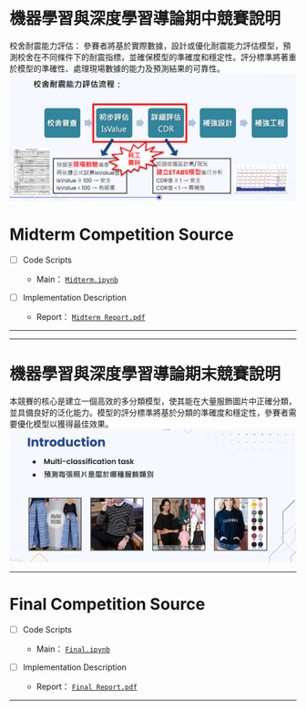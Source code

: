 # 機器學習與深度學習導論期中競賽說明

校舍耐震能力評估：
參賽者將基於實際數據，設計或優化耐震能力評估模型，預測校舍在不同條件下的耐震指標，並確保模型的準確度和穩定性。評分標準將著重於模型的準確性、處理現場數據的能力及預測結果的可靠性。
![Figure](./Image/ML_src1.png)

# Midterm Competition Source

- [ ] Code Scripts

  - Main： [`Midterm.ipynb`](../ML/Midterm%20Competition/Midterm.ipynb)

- [ ] Implementation Description

  - Report： [`Midterm Report.pdf`](../ML/Midterm%20Competition/Midterm%20Report.pdf)

---

---

# 機器學習與深度學習導論期末競賽說明

本競賽的核心是建立一個高效的多分類模型，使其能在大量服飾圖片中正確分類，並具備良好的泛化能力。模型的評分標準將基於分類的準確度和穩定性，參賽者需要優化模型以獲得最佳效果。
![Figure](./Image/ML_src2.png)

---

# Final Competition Source

- [ ] Code Scripts

  - Main： [`Final.ipynb`](../ML/Final%20Competition/Final.ipynb)

- [ ] Implementation Description

  - Report： [`Final Report.pdf`](../ML/Final%20Competition/Final%20Report.pdf)

---
